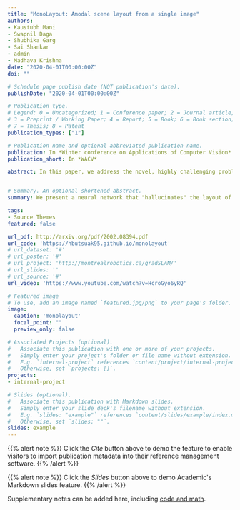 ```yaml
---
title: "MonoLayout: Amodal scene layout from a single image"
authors:
- Kaustubh Mani
- Swapnil Daga
- Shubhika Garg
- Sai Shankar
- admin
- Madhava Krishna
date: "2020-04-01T00:00:00Z"
doi: ""

# Schedule page publish date (NOT publication's date).
publishDate: "2020-04-01T00:00:00Z"

# Publication type.
# Legend: 0 = Uncategorized; 1 = Conference paper; 2 = Journal article;
# 3 = Preprint / Working Paper; 4 = Report; 5 = Book; 6 = Book section;
# 7 = Thesis; 8 = Patent
publication_types: ["1"]

# Publication name and optional abbreviated publication name.
publication: In *Winter conference on Applications of Computer Vision*
publication_short: In *WACV*

abstract: In this paper, we address the novel, highly challenging problem of estimating the layout of a complex urban driving scenario. Given a single color image captured from a driving platform, we aim to predict the bird’s-eye view layout of the road and other traffic participants. The estimated layout should reason beyond what is visible in the image, and compensate for the loss of 3D information due to projection. We dub this problem "amodal scene layout estimation", which involves hallucinating scene layout for even parts of the world that are occluded in the image. To this end, we present MonoLayout, a deep neural network for real-time amodal scene layout estimation from a single image. MonoLayout maps a color image of a scene into a multi-channel occupancy grid in bird’s-eye view, where each channel represents occupancy probabilities of various scene components. We represent scene layout as a multi-channel semantic occupancy grid, and leverage adversarial feature learning to hallucinate plausible completions for occluded image parts. We extend several state-of-the-art approaches for road-layout estimation and vehicle occupancy estimation in bird’s-eye view to the amodal setup and thoroughly evaluate against them. By leveraging temporal sensor fusion to generate training labels, we significantly outperform current art over a number of datasets.


# Summary. An optional shortened abstract.
summary: We present a neural network that "hallucinates" the layout of a road scene from a single image, including scene parts that are outside the bounds of the image.

tags:
- Source Themes
featured: false

url_pdf: http://arxiv.org/pdf/2002.08394.pdf
url_code: 'https://hbutsuak95.github.io/monolayout'
# url_dataset: '#'
# url_poster: '#'
# url_project: 'http://montrealrobotics.ca/gradSLAM/'
# url_slides: ''
# url_source: '#'
url_video: 'https://www.youtube.com/watch?v=HcroGyo6yRQ'

# Featured image
# To use, add an image named `featured.jpg/png` to your page's folder. 
image:
  caption: 'monolayout'
  focal_point: ""
  preview_only: false

# Associated Projects (optional).
#   Associate this publication with one or more of your projects.
#   Simply enter your project's folder or file name without extension.
#   E.g. `internal-project` references `content/project/internal-project/index.md`.
#   Otherwise, set `projects: []`.
projects:
- internal-project

# Slides (optional).
#   Associate this publication with Markdown slides.
#   Simply enter your slide deck's filename without extension.
#   E.g. `slides: "example"` references `content/slides/example/index.md`.
#   Otherwise, set `slides: ""`.
slides: example
---
```


{{% alert note %}}
Click the *Cite* button above to demo the feature to enable visitors to import publication metadata into their reference management software.
{{% /alert %}}

{{% alert note %}}
Click the *Slides* button above to demo Academic's Markdown slides feature.
{{% /alert %}}

Supplementary notes can be added here, including [code and math](https://sourcethemes.com/academic/docs/writing-markdown-latex/).
